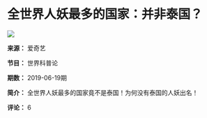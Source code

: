 # 全世界人妖最多的国家：并非泰国？

![](//pic9.iqiyipic.com/image/20190619/7c/85/v_131459982_m_601.jpg)

**来源：** 爱奇艺

**节目：** 世界科普论

**期数：** 2019-06-19期

**简介：** 全世界人妖最多的国家竟不是泰国！为何没有泰国的人妖出名！

**评论：** 6
